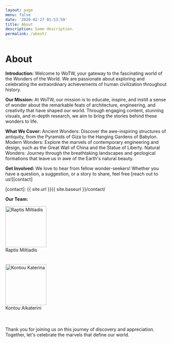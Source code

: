 ```yaml
---
layout: page
menu: false
date: '2020-02-27 01:53:59'
title: About
description: Some description.
permalink: /about/
---
```


# About

**Introduction:**
Welcome to WoTW, your gateway to the fascinating world of the Wonders of the World. We are passionate about exploring and celebrating the extraordinary achievements of human civilization throughout history.

**Our Mission:**
At WoTW, our mission is to educate, inspire, and instill a sense of wonder about the remarkable feats of architecture, engineering, and creativity that have shaped our world. Through engaging content, stunning visuals, and in-depth research, we aim to bring the stories behind these wonders to life.

**What We Cover:**
Ancient Wonders: Discover the awe-inspiring structures of antiquity, from the Pyramids of Giza to the Hanging Gardens of Babylon.
Modern Wonders: Explore the marvels of contemporary engineering and design, such as the Great Wall of China and the Statue of Liberty.
Natural Wonders: Journey through the breathtaking landscapes and geological formations that leave us in awe of the Earth's natural beauty.

**Get Involved:**
We love to hear from fellow wonder-seekers! Whether you have a question, a suggestion, or a story to share, feel free [reach out to us!][contact]

[contact]: {{ site.url }}{{ site.baseurl }}/contact/

**Our Team:**

<html>

<head>
<meta name="viewport" content="width=device-width, initial-scale=1">
<link rel="stylesheet" href="https://cdnjs.cloudflare.com/ajax/libs/font-awesome/4.7.0/css/font-awesome.min.css">
<style>
.fa {
  padding: 20px;
  font-size: 30px;
  width: 50px;
  text-align: center;
  text-decoration: none;
  margin: 5px 2px;
  border-radius: 100%;
  justify-content: center;
}
.fa:hover {
    opacity: 0.7;
}
.fa-facebook {
  color: #000;
}
.fa-twitter {
  color: #000;
}
.fa-instagram {
  color: #000;
}
</style>
</head>
<body>
<div class="container1">
    <div class="column">
        <div class="row">
            <img class="round-image" src="{{ site.url }}{{ site.baseurl }}/assets/img/Miltos.jpg" alt="Raptis Miltiadis" width="128px">
        </div>
        <div class="row">
            Raptis Miltiadis
        </div>
        <div class="row">
            <a href="https://www.facebook.com/miltos.raptis.9/" class="fa fa-facebook" style="color: #3b5998;"></a>
            <a href="https://www.instagram.com/miltos.raptis/" class="fa fa-instagram" style="color: #ac2bac;"></a>
            <a href="https://twitter.com/miltos02143630" class="fa fa-twitter" style="color: #55acee"></a>
        </div>
    </div>
    <div class="column">
        <div class="row">
        <img class="round-image" src="{{ site.url }}{{ site.baseurl }}/assets/img/Katerina.jpg" alt="Kontou Katerina" width="128px">
        </div>
        <div class="row">
            Kontou Aikaterini
        </div>
        <div class="row">
            <a href="https://www.facebook.com/profile.php?id=100011579375409" class="fa fa-facebook" style="color: #3b5998;"></a>
            <a href="https://www.instagram.com/kontoukatherine/" class="fa fa-instagram" style="color: #ac2bac;"></a>
            <a href="#" class="fa fa-twitter" style="color: #55acee"></a>
        </div>
    </div>
</div>
</body>
</html>

Thank you for joining us on this journey of discovery and appreciation. Together, let's celebrate the marvels that define our world.